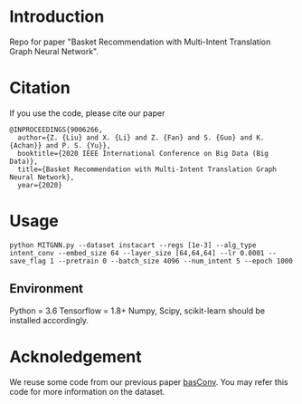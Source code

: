 # Introduction
Repo for paper "Basket Recommendation with Multi-Intent Translation Graph Neural Network".

# Citation
If you use the code, please cite our paper
```
@INPROCEEDINGS{9006266,
  author={Z. {Liu} and X. {Li} and Z. {Fan} and S. {Guo} and K. {Achan}} and P. S. {Yu}},
  booktitle={2020 IEEE International Conference on Big Data (Big Data)},
  title={Basket Recommendation with Multi-Intent Translation Graph Neural Network},
  year={2020}
```

# Usage
```
python MITGNN.py --dataset instacart --regs [1e-3] --alg_type intent_conv --embed_size 64 --layer_size [64,64,64] --lr 0.0001 --save_flag 1 --pretrain 0 --batch_size 4096 --num_intent 5 --epoch 1000
```
## Environment
Python = 3.6
Tensorflow = 1.8+
Numpy, Scipy, scikit-learn should be installed accordingly.

# Acknoledgement
We reuse some code from our previous paper [basConv](https://github.com/JimLiu96/basConv). You may refer this code for more information on the dataset. 
